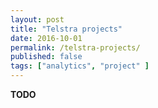 ```yaml
---
layout: post
title: "Telstra projects"
date: 2016-10-01
permalink: /telstra-projects/
published: false
tags: ["analytics", "project" ]
---
```


**TODO**
